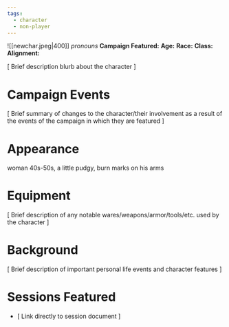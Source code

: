 ```yaml
---
tags:
  - character
  - non-player
---
```

![[newchar.jpeg|400]]
_pronouns_
**Campaign Featured:** 
**Age:**
**Race:**
**Class:**
**Alignment:**

\[ Brief description blurb about the character ]

# Campaign Events

\[ Brief summary of changes to the character/their involvement as a result of the events of the campaign in which they are featured ]

# Appearance

woman 40s-50s, a little pudgy, burn marks on his arms

# Equipment

\[ Brief description of any notable wares/weapons/armor/tools/etc. used by the character ]

# Background

\[ Brief description of important personal life events and character features ]

# Sessions Featured

- \[ Link directly to session document ]